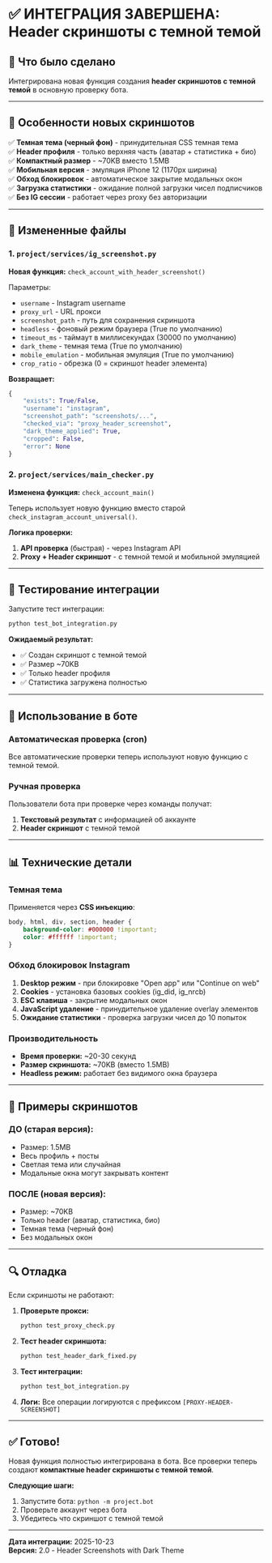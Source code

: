 # ✅ ИНТЕГРАЦИЯ ЗАВЕРШЕНА: Header скриншоты с темной темой

## 🎯 Что было сделано

Интегрирована новая функция создания **header скриншотов с темной темой** в основную проверку бота.

---

## 📸 Особенности новых скриншотов

✅ **Темная тема (черный фон)** - принудительная CSS темная тема  
✅ **Header профиля** - только верхняя часть (аватар + статистика + био)  
✅ **Компактный размер** - ~70KB вместо 1.5MB  
✅ **Мобильная версия** - эмуляция iPhone 12 (1170px ширина)  
✅ **Обход блокировок** - автоматическое закрытие модальных окон  
✅ **Загрузка статистики** - ожидание полной загрузки чисел подписчиков  
✅ **Без IG сессии** - работает через proxy без авторизации  

---

## 🔧 Измененные файлы

### 1. `project/services/ig_screenshot.py`
**Новая функция:** `check_account_with_header_screenshot()`

Параметры:
- `username` - Instagram username
- `proxy_url` - URL прокси
- `screenshot_path` - путь для сохранения скриншота
- `headless` - фоновый режим браузера (True по умолчанию)
- `timeout_ms` - таймаут в миллисекундах (30000 по умолчанию)
- `dark_theme` - темная тема (True по умолчанию)
- `mobile_emulation` - мобильная эмуляция (True по умолчанию)
- `crop_ratio` - обрезка (0 = скриншот header элемента)

**Возвращает:**
```python
{
    "exists": True/False,
    "username": "instagram",
    "screenshot_path": "screenshots/...",
    "checked_via": "proxy_header_screenshot",
    "dark_theme_applied": True,
    "cropped": False,
    "error": None
}
```

### 2. `project/services/main_checker.py`
**Изменена функция:** `check_account_main()`

Теперь использует новую функцию вместо старой `check_instagram_account_universal()`.

**Логика проверки:**
1. **API проверка** (быстрая) - через Instagram API
2. **Proxy + Header скриншот** - с темной темой и мобильной эмуляцией

---

## 🧪 Тестирование интеграции

Запустите тест интеграции:

```bash
python test_bot_integration.py
```

**Ожидаемый результат:**
- ✅ Создан скриншот с темной темой
- ✅ Размер ~70KB
- ✅ Только header профиля
- ✅ Статистика загружена полностью

---

## 🚀 Использование в боте

### Автоматическая проверка (cron)
Все автоматические проверки теперь используют новую функцию с темной темой.

### Ручная проверка
Пользователи бота при проверке через команды получат:
1. **Текстовый результат** с информацией об аккаунте
2. **Header скриншот** с темной темой

---

## 📊 Технические детали

### Темная тема
Применяется через **CSS инъекцию**:
```css
body, html, div, section, header {
    background-color: #000000 !important;
    color: #ffffff !important;
}
```

### Обход блокировок Instagram
1. **Desktop режим** - при блокировке "Open app" или "Continue on web"
2. **Cookies** - установка базовых cookies (ig_did, ig_nrcb)
3. **ESC клавиша** - закрытие модальных окон
4. **JavaScript удаление** - принудительное удаление overlay элементов
5. **Ожидание статистики** - проверка загрузки чисел до 10 попыток

### Производительность
- **Время проверки:** ~20-30 секунд
- **Размер скриншота:** ~70KB (вместо 1.5MB)
- **Headless режим:** работает без видимого окна браузера

---

## 📝 Примеры скриншотов

### ДО (старая версия):
- Размер: 1.5MB
- Весь профиль + посты
- Светлая тема или случайная
- Модальные окна могут закрывать контент

### ПОСЛЕ (новая версия):
- Размер: ~70KB
- Только header (аватар, статистика, био)
- Темная тема (черный фон)
- Без модальных окон

---

## 🔍 Отладка

Если скриншоты не работают:

1. **Проверьте прокси:**
   ```bash
   python test_proxy_check.py
   ```

2. **Тест header скриншота:**
   ```bash
   python test_header_dark_fixed.py
   ```

3. **Тест интеграции:**
   ```bash
   python test_bot_integration.py
   ```

4. **Логи:**
   Все операции логируются с префиксом `[PROXY-HEADER-SCREENSHOT]`

---

## ✅ Готово!

Новая функция полностью интегрирована в бота. Все проверки теперь создают **компактные header скриншоты с темной темой**.

**Следующие шаги:**
1. Запустите бота: `python -m project.bot`
2. Проверьте аккаунт через бота
3. Убедитесь что скриншот с темной темой

---

**Дата интеграции:** 2025-10-23  
**Версия:** 2.0 - Header Screenshots with Dark Theme

